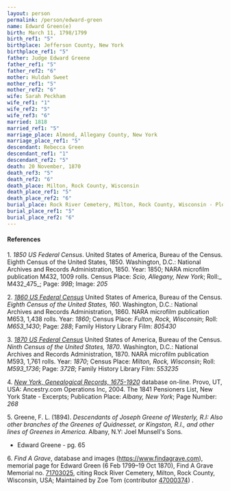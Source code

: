 ```yaml
---
layout: person
permalink: /person/edward-green
name: Edward Green(e)
birth: March 11, 1798/1799
birth_ref1: "5"
birthplace: Jefferson County, New York
birthplace_ref1: "5"
father: Judge Edward Greene
father_ref1: "5"
father_ref2: "6"
mother: Huldah Sweet
mother_ref1: "5"
mother_ref2: "6"
wife: Sarah Peckham
wife_ref1: "1"
wife_ref2: "5"
wife_ref3: "6"
married: 1818
married_ref1: "5"
marriage_place: Almond, Allegany County, New York
marriage_place_ref1: "5"
descendant: Rebecca Green
descendant_ref1: "1"
descendant_ref2: "5"
death: 20 November, 1870
death_ref3: "5"
death_ref2: "6"
death_place: Milton, Rock County, Wisconsin
death_place_ref1: "5"
death_place_ref2: "6"
burial_place: Rock River Cemetery, Milton, Rock County, Wisconsin - Plot 67
burial_place_ref1: "5"
burial_place_ref2: "6"
---
```


#### References

<a id="1">1. </a>_1850 US Federal Census_. United States of America, Bureau of the Census. Eighth Census of the United States, 1850. Washington, D.C.: National Archives and Records Administration, 1850. Year: 1850; NARA microfilm publication M432, 1009 rolls. Census Place: _Scio, Allegany, New York_; Roll:_ M432_475_; Page: _99B_; Image: _205_

<a id="2">2. </a> [_1860 US Federal Census_](https://search.ancestrylibrary.com/cgi-bin/sse.dll?qh=2Go5tQk6i7yaDTlCWzVHeg%3d%3d&gss=angs-g&new=1&rank=1&gsfn=Edward&gsfn_x=0&gsln=Greene&gsln_x=0&msypn__ftp=Rock+County%2c+Wisconsin%2c+USA&msypn=2543&msbdy=1798&catbucket=rstp&MSAV=0&uidh=jg2&pcat=ROOT_CATEGORY&h=36405158&dbid=7667&indiv=1&ml_rpos=14) United States of America, Bureau of the Census. _Eighth Census of the United States, 160_. Washington, D.C.: National Archives and Records Administration, 1860. NARA microfilm publication M653, 1,438 rolls. Year: _1860_; Census Place: _Fulton, Rock, Wisconsin_; Roll: _M653_1430_; Page: _288_; Family History Library Film: _805430_

<a id="3">3. </a> [_1870 US Federal Census_](https://search.ancestrylibrary.com/cgi-bin/sse.dll?qh=2Go5tQk6i7yaDTlCWzVHeg%3d%3d&gss=angs-g&new=1&rank=1&gsfn=Edward&gsfn_x=0&gsln=Greene&gsln_x=0&msypn__ftp=Rock+County%2c+Wisconsin%2c+USA&msypn=2543&msbdy=1798&catbucket=rstp&MSAV=0&uidh=jg2&pcat=ROOT_CATEGORY&h=14962135&dbid=7163&indiv=1&ml_rpos=1) United States of America, Bureau of the Census. _Ninth Census of the United States, 1870_. Washington, D.C.: National Archives and Records Administration, 1870. NARA microfilm publication M593, 1,761 rolls. Year: _1870_; Census Place: _Milton, Rock, Wisconsin_; Roll: _M593_1736_; Page: _372B_; Family History Library Film: _553235_

<a id="4">4. </a> [_New York, Genealogical Records, 1675-1920_](https://search.ancestrylibrary.com/cgi-bin/sse.dll?dbid=7831&h=279538&indiv=try&o_vc=Record:OtherRecord&rhSource=60525) database on-line. Provo, UT, USA: Ancestry.com Operations Inc, 2004. The 1841 Pensioners List, New York State - Excerpts; Publication Place: _Albany, New York_; Page Number: _268_

<a id="5">5. </a> Greene, F. L. (1894). _Descendants of Joseph Greene of Westerly, R.I: Also other branches of the Greenes of Quidnesset, or Kingston, R.I., and other lines of Greenes in America_. Albany, N.Y: Joel Munsell's Sons.
* Edward Greene - pg. 65

<a id="6">6. </a> _Find A Grave_, database and images (https://www.findagrave.com), memorial page for Edward Green (6 Feb 1799–19 Oct 1870), Find A Grave Memorial no. [71703025](https://www.findagrave.com/memorial/71703025), citing Rock River Cemetery, Milton, Rock County, Wisconsin, USA; Maintained by Zoe Tom (contributor [47000374](https://www.findagrave.com/user/profile/47000374)) .
